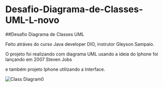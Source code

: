 # Desafio-Diagrama-de-Classes-UML-L-novo
##Desafio Diagrama de Classes UML 



Feito atráves do curso Java developer DIO, instrutor Gleyson Sampaio.

O projeto foi realizando com diagrama UML usando a ideia do Iphone foi lançando em 2007 Steven Jobs

e também projeto Iphone utilizando a Interface.







![Class Diagram0](https://user-images.githubusercontent.com/106537496/192070863-efad6c89-c70c-4023-a83f-e65df92259d0.png)


